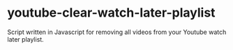 # youtube-clear-watch-later-playlist
Script written in Javascript for removing all videos from your Youtube watch later playlist.

